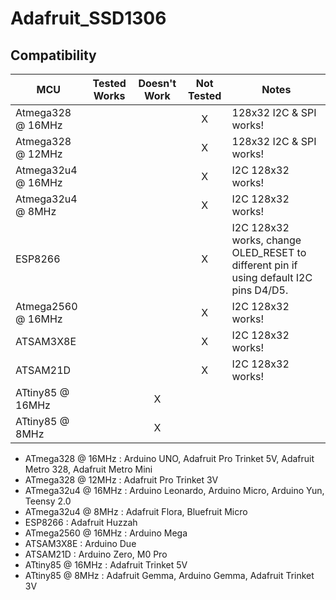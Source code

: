 # Adafruit_SSD1306
<!-- START COMPATIBILITY TABLE -->

## Compatibility

MCU               | Tested Works | Doesn't Work | Not Tested  | Notes
----------------- | :----------: | :----------: | :---------: | -----
Atmega328 @ 16MHz |             |             |     X       | 128x32 I2C &amp; SPI works!
Atmega328 @ 12MHz |             |             |     X       | 128x32 I2C &amp; SPI works!
Atmega32u4 @ 16MHz |             |             |     X       | I2C 128x32 works!
Atmega32u4 @ 8MHz |             |             |     X       | I2C 128x32 works!
ESP8266           |             |             |     X       | I2C 128x32 works, change OLED_RESET to different pin if using default I2C pins D4/D5.
Atmega2560 @ 16MHz |             |             |     X       | I2C 128x32 works!
ATSAM3X8E         |             |             |     X       | I2C 128x32 works!
ATSAM21D          |             |             |     X       | I2C 128x32 works!
ATtiny85 @ 16MHz  |             |      X       |            | 
ATtiny85 @ 8MHz   |             |      X       |            | 

  * ATmega328 @ 16MHz : Arduino UNO, Adafruit Pro Trinket 5V, Adafruit Metro 328, Adafruit Metro Mini
  * ATmega328 @ 12MHz : Adafruit Pro Trinket 3V
  * ATmega32u4 @ 16MHz : Arduino Leonardo, Arduino Micro, Arduino Yun, Teensy 2.0
  * ATmega32u4 @ 8MHz : Adafruit Flora, Bluefruit Micro
  * ESP8266 : Adafruit Huzzah
  * ATmega2560 @ 16MHz : Arduino Mega
  * ATSAM3X8E : Arduino Due
  * ATSAM21D : Arduino Zero, M0 Pro
  * ATtiny85 @ 16MHz : Adafruit Trinket 5V
  * ATtiny85 @ 8MHz : Adafruit Gemma, Arduino Gemma, Adafruit Trinket 3V

<!-- END COMPATIBILITY TABLE -->
